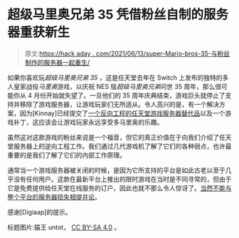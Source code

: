 # 超级马里奥兄弟 35 凭借粉丝自制的服务器重获新生

> 原文:[https://hack aday . com/2021/06/13/super-Mario-bros-35-与粉丝制作的服务器一起重生/](https://hackaday.com/2021/06/13/super-mario-bros-35-lives-again-with-a-fan-made-server/)

如果你喜欢玩*超级马里奥兄弟 35* ，这是任天堂去年在 Switch 上发布的独特的多人皇家战役*马里奥*游戏，以庆祝 NES 版*超级马里奥兄弟*问世 35 周年，那么很可能你从 4 月份开始就失望了。一旦他们的 35 周年庆典结束，游戏巨头就停止了支持并移除了游戏服务器，让游戏玩家们无所适从。令人高兴的是，有一个解决方案，因为[Kinnay]已经提交了[一个反向工程的任天堂游戏服务器替代品](https://github.com/kinnay/SMB35)以及一个游戏补丁，这应该会让游戏玩家永远享受多马里奥的乐趣。

虽然这对这款游戏的粉丝来说是一个福音，但它的真正价值在于向我们介绍了任天堂服务器上的逆向工程工作。我们通过几代游戏机了解了它们的各种弱点，也许最重要的是我们了解了它们的内部工作原理。

通常当一个游戏服务器被关闭的时候，是因为它所支持的平台是如此古老以至于几乎没有任何用户。这款在最新平台上推出的限时游戏在当时是不同寻常的，但由于它是免费提供给任天堂在线服务的订户，因此也就不那么令人惊讶了。[当然不能与整个平台的服务器损失相提并论](https://hackaday.com/2021/03/23/digital-playstation-3-purchases-may-only-live-as-long-as-your-pram-battery-without-sony-servers/)。

感谢[Digiaap]的提示。

标题图片:猫王 untot， [CC BY-SA 4.0](https://commons.wikimedia.org/wiki/File:NINTENDO_SWITCH_MAGNET.jpg) 。